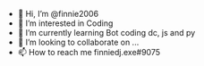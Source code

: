 - 👋 Hi, I’m @finnie2006
- 👀 I’m interested in Coding 
- 🌱 I’m currently learning Bot coding dc, js and py
- 💞️ I’m looking to collaborate on ...
- 📫 How to reach me finniedj.exe#9075

<!---
finnie2006/finnie2006 is a ✨ special ✨ repository because its `README.md` (this file) appears on your GitHub profile.
You can click the Preview link to take a look at your changes.
--->
